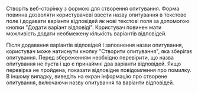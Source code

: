 Створіть веб-сторінку з формою для створення опитування. Форма повинна дозволяти користувачеві ввести назву опитування в текстове поле і додавати варіанти відповідей як нові текстові поля за допомогою кнопки "Додати варіант відповіді". Користувач повинен мати можливість додати необмежену кількість варіантів відповідей.

Після додавання варіантів відповідей і заповнення назви опитування, користувач може натиснути кнопку "Створити опитування", яка зберігає опитування. Перед збереженням необхідно перевірити, що назва опитування не пуста і що є принаймні два варіанти відповідей. Якщо перевірка не пройдена, показати відповідне повідомлення про помилку. В іншому випадку, виведіть на екран інформацію про створене опитування, включаючи назву опитування та варіанти відповідей.
